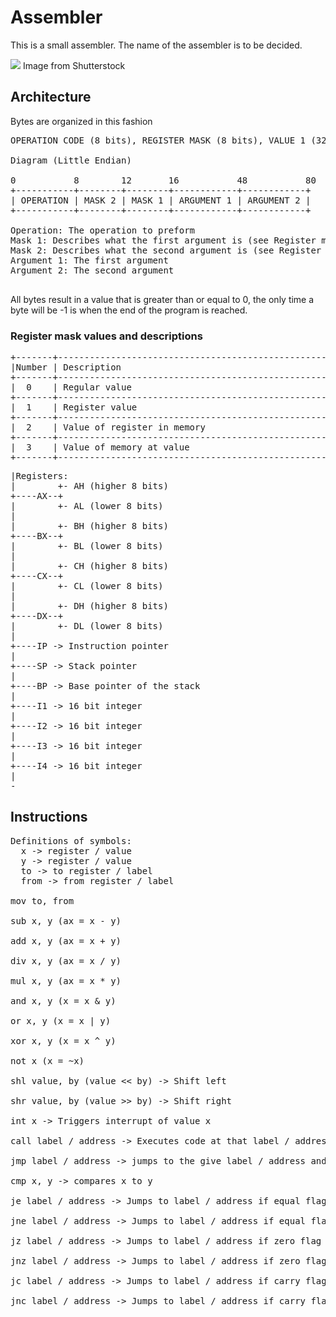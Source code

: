 # Assembler

This is a small assembler. The name of the assembler is to be decided.

<img src="https://image.shutterstock.com/image-photo/businessman-relaxing-office-chair-standing-260nw-7869196.jpg">
Image from Shutterstock

## Architecture
Bytes are organized in this fashion
<pre>
OPERATION CODE (8 bits), REGISTER MASK (8 bits), VALUE 1 (32 bits), VALUE 2 (32 bits)

Diagram (Little Endian)

0           8        12       16           48           80
+-----------+--------+--------+------------+------------+
| OPERATION | MASK 2 | MASK 1 | ARGUMENT 1 | ARGUMENT 2 |
+-----------+--------+--------+------------+------------+

Operation: The operation to preform
Mask 1: Describes what the first argument is (see Register mask values and descriptions)
Mask 2: Describes what the second argument is (see Register mask values and descriptions)
Argument 1: The first argument
Argument 2: The second argument

</pre>
All bytes result in a value that is greater than or equal to 0, the only time a byte will be -1 is when the end of the program is reached.

### Register mask values and descriptions
<pre>
+-------+-----------------------------------------------------------------------------+
|Number | Description                                                                 |
+-------+-----------------------------------------------------------------------------+
|  0    | Regular value                                                               |
+-------+-----------------------------------------------------------------------------+
|  1    | Register value                                                              |
+-------+-----------------------------------------------------------------------------+
|  2    | Value of register in memory                                                 |
+-------+-----------------------------------------------------------------------------+
|  3    | Value of memory at value                                                    |
+-------+-----------------------------------------------------------------------------+
</pre>

<pre>
|Registers:
|        +- AH (higher 8 bits)
+----AX--+
|        +- AL (lower 8 bits)
|
|        +- BH (higher 8 bits)
+----BX--+
|        +- BL (lower 8 bits)
|
|        +- CH (higher 8 bits)
+----CX--+
|        +- CL (lower 8 bits)
|
|        +- DH (higher 8 bits)
+----DX--+
|        +- DL (lower 8 bits)
|
+----IP -> Instruction pointer
|
+----SP -> Stack pointer
|
+----BP -> Base pointer of the stack
|
+----I1 -> 16 bit integer
|
+----I2 -> 16 bit integer
|
+----I3 -> 16 bit integer
|
+----I4 -> 16 bit integer
|
-
</pre>

## Instructions
<pre>
Definitions of symbols:
  x -> register / value
  y -> register / value
  to -> to register / label
  from -> from register / label
  
mov to, from

sub x, y (ax = x - y)

add x, y (ax = x + y)

div x, y (ax = x / y)

mul x, y (ax = x * y)

and x, y (x = x & y)

or x, y (x = x | y)

xor x, y (x = x ^ y)

not x (x = ~x)

shl value, by (value << by) -> Shift left

shr value, by (value >> by) -> Shift right

int x -> Triggers interrupt of value x

call label / address -> Executes code at that label / address

jmp label / address -> jumps to the give label / address and proceeds execution from there

cmp x, y -> compares x to y

je label / address -> Jumps to label / address if equal flag is set

jne label / address -> Jumps to label / address if equal flag is not set

jz label / address -> Jumps to label / address if zero flag is set

jnz label / address -> Jumps to label / address if zero flag is not set

jc label / address -> Jumps to label / address if carry flag is set

jnc label / address -> Jumps to label / address if carry flag is not set

</pre>
